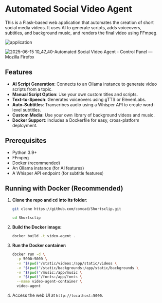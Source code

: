 # Automated Social Video Agent

This is a Flask-based web application that automates the creation of short social media videos. It uses AI to generate scripts, adds voiceovers, subtitles, and background music, and renders the final video using FFmpeg.

![application](https://github.com/user-attachments/assets/5313e315-d2fa-4525-99d2-46f31904a506)

![2025-06-15 10_47_40-Automated Social Video Agent - Control Panel — Mozilla Firefox](https://github.com/user-attachments/assets/50655f61-1211-47fe-b834-276daf138b53)


## Features

- **AI Script Generation**: Connects to an Ollama instance to generate video scripts from a topic.
- **Manual Script Option**: Use your own custom titles and scripts.
- **Text-to-Speech**: Generates voiceovers using gTTS or ElevenLabs.
- **Auto-Subtitles**: Transcribes audio using a Whisper API to create word-level subtitles.
- **Custom Media**: Use your own library of background videos and music.
- **Docker Support**: Includes a Dockerfile for easy, cross-platform deployment.

## Prerequisites

- Python 3.9+
- FFmpeg
- Docker (recommended)
- An Ollama instance (for AI features)
- A Whisper API endpoint (for subtitle features)

## Running with Docker (Recommended)

1.  **Clone the repo and cd into its folder:**
    ```bash
    git clone https://github.com/comcad/Shortsclip.git
     ```
    ```bash
    cd Shortsclip 
     ```
    
2.  **Build the Docker image:**
    ```bash
    docker build -t video-agent .
    ```

3.  **Run the Docker container:**
    ```bash
    docker run -d \
      -p 5000:5000 \
      -v "$(pwd)"/static/videos:/app/static/videos \
      -v "$(pwd)"/static/backgrounds:/app/static/backgrounds \
      -v "$(pwd)"/music:/app/music \
      -v "$(pwd)"/fonts:/app/fonts \
      --name video-agent-container \
      video-agent
    ```

4.  Access the web UI at `http://localhost:5000`.
